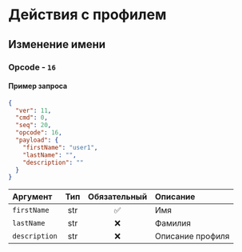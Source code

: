 # Действия с профилем

## Изменение имени

### Opcode - `16`

#### Пример запроса

```json
{
  "ver": 11,
  "cmd": 0,
  "seq": 20,
  "opcode": 16,
  "payload": {
    "firstName": "user1",
    "lastName": "",
    "description": ""
  }
}
```

| Аргумент                      | Тип | Обязательный | Описание                              |
| :---------------------------- | :---:| :-----------: | :------------------------------------ |
| `firstName` | str | ✅ | Имя |
| `lastName` | str | ❌ | Фамилия |
| `description` | str | ❌ | Описание профиля |
